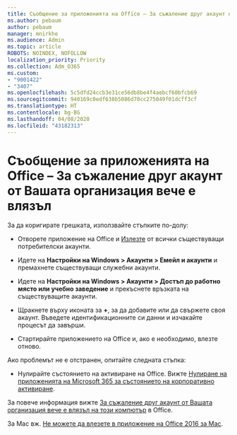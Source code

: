 ```yaml
---
title: Съобщение за приложенията на Office – За съжаление друг акаунт от Вашата организация вече е влязъл
ms.author: pebaum
author: pebaum
manager: mnirkhe
ms.audience: Admin
ms.topic: article
ROBOTS: NOINDEX, NOFOLLOW
localization_priority: Priority
ms.collection: Adm_O365
ms.custom:
- "9001422"
- "3407"
ms.openlocfilehash: 5c5dfd24ccb3e31ce56db8be4f4aebcf60bfcb69
ms.sourcegitcommit: 940169c0edf638b5086d70cc275049f01dcff3cf
ms.translationtype: HT
ms.contentlocale: bg-BG
ms.lasthandoff: 04/08/2020
ms.locfileid: "43182313"
---
```

# <a name="office-apps-message---sorry-another-account-from-your-organization-is-already-signed-in"></a>Съобщение за приложенията на Office – За съжаление друг акаунт от Вашата организация вече е влязъл

За да коригирате грешката, използвайте стъпките по-долу:

- Отворете приложение на Office и [Излезте](https://support.office.com/article/sign-out-of-office-5a20dc11-47e9-4b6f-945d-478cb6d92071) от всички съществуващи потребителски акаунти.

- Идете на **Настройки на Windows > Акаунти > Емейл и акаунти** и премахнете съществуващи служебни акаунти.

- Идете на **Настройки на Windows > Акаунти > Достъп до работно място или учебно заведение** и прекъснете връзката на съществуващите акаунти. 

- Щракнете върху иконата за **+**, за да добавите или да свържете своя акаунт. Въведете идентификационните си данни и изчакайте процесът да завърши.

- Стартирайте приложението на Office и, ако е необходимо, влезте отново. 

Ако проблемът не е отстранен, опитайте следната стъпка: 

- Нулирайте състоянието на активиране на Office. Вижте [Нулиране на приложенията на Microsoft 365 за състоянието на корпоративно активиране](https://docs.microsoft.com/office365/troubleshoot/activation/reset-office-365-proplus-activation-state).

За повече информация вижте [За съжаление друг акаунт от Вашата организация вече е влязъл на този компютър](https://docs.microsoft.com/office/troubleshoot/error-messages/another-account-already-signed-in) в Office.

За Mac вж. [Не можете да влезете в приложение на Office 2016 за Mac](https://docs.microsoft.com/office365/troubleshoot/authentication/sign-in-to-office-2016-for-mac-fail).
